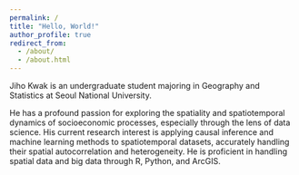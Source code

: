 ```yaml
---
permalink: /
title: "Hello, World!"
author_profile: true
redirect_from: 
  - /about/
  - /about.html
---
```


Jiho Kwak is an undergraduate student majoring in Geography and Statistics at Seoul National University.

He has a profound passion for exploring the spatiality and spatiotemporal dynamics of socioeconomic processes, especially through the lens of data science. His current research interest is applying causal inference and machine learning methods to spatiotemporal datasets, accurately handling their spatial autocorrelation and heterogeneity. He is proficient in handling spatial data and big data through R, Python, and ArcGIS. 
